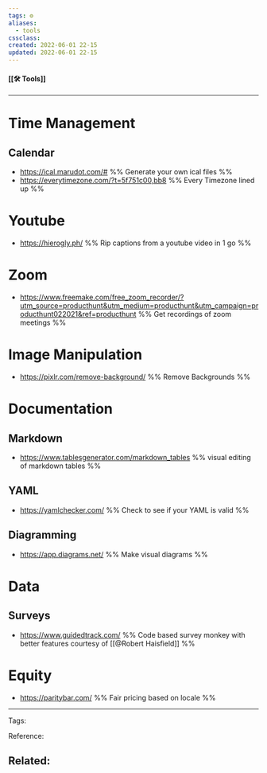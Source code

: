 ```yaml
---
tags: ⚙️
aliases: 
  - tools
cssclass: 
created: 2022-06-01 22-15
updated: 2022-06-01 22-15
---
```


#### [[🛠️ Tools]]

---

# Time Management

## Calendar

- <https://ical.marudot.com/#> %% Generate your own ical files %%
- <https://everytimezone.com/?t=5f751c00,bb8> %% Every Timezone lined up %%


# Youtube

- <https://hierogly.ph/> %% Rip captions from a youtube video in 1 go %%

# Zoom

- <https://www.freemake.com/free_zoom_recorder/?utm_source=producthunt&utm_medium=producthunt&utm_campaign=producthunt022021&ref=producthunt> %% Get recordings of zoom meetings %%

# Image Manipulation

- <https://pixlr.com/remove-background/> %% Remove Backgrounds %%

# Documentation

## Markdown

- <https://www.tablesgenerator.com/markdown_tables> %% visual editing of markdown tables %%

## YAML

- <https://yamlchecker.com/> %% Check to see if your YAML is valid %%

## Diagramming

- <https://app.diagrams.net/> %% Make visual diagrams %%

# Data

## Surveys

- <https://www.guidedtrack.com/> %% Code based survey monkey with better features courtesy of [[@Robert Haisfield]] %%

# Equity

- <https://paritybar.com/> %% Fair pricing based on locale %%

---
Tags: 

Reference:

Related:
- 
